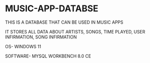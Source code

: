 # MUSIC-APP-DATABSE



THIS IS A DATABASE THAT CAN BE USED IN MUSIC APPS

IT STORES ALL DATA ABOUT ARTISTS, SONGS, TIME PLAYED, USER INFIRMATION, SONG INFIRMATION


OS- WINDOWS 11






SOFTWARE- MYSQL WORKBENCH 8.0 CE
